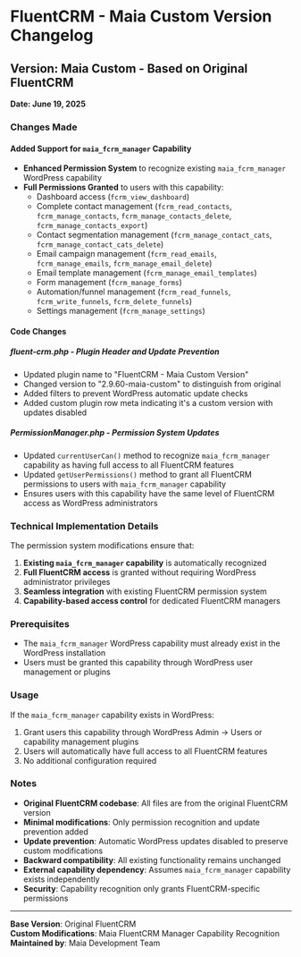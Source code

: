 # FluentCRM - Maia Custom Version Changelog

## Version: Maia Custom - Based on Original FluentCRM

**Date: June 19, 2025**

### Changes Made

#### Added Support for `maia_fcrm_manager` Capability

- **Enhanced Permission System** to recognize existing `maia_fcrm_manager` WordPress capability
- **Full Permissions Granted** to users with this capability:
  - Dashboard access (`fcrm_view_dashboard`)
  - Complete contact management (`fcrm_read_contacts`, `fcrm_manage_contacts`, `fcrm_manage_contacts_delete`, `fcrm_manage_contacts_export`)
  - Contact segmentation management (`fcrm_manage_contact_cats`, `fcrm_manage_contact_cats_delete`)
  - Email campaign management (`fcrm_read_emails`, `fcrm_manage_emails`, `fcrm_manage_email_delete`)
  - Email template management (`fcrm_manage_email_templates`)
  - Form management (`fcrm_manage_forms`)
  - Automation/funnel management (`fcrm_read_funnels`, `fcrm_write_funnels`, `fcrm_delete_funnels`)
  - Settings management (`fcrm_manage_settings`)

#### Code Changes

##### **fluent-crm.php** - Plugin Header and Update Prevention
- Updated plugin name to "FluentCRM - Maia Custom Version" 
- Changed version to "2.9.60-maia-custom" to distinguish from original
- Added filters to prevent WordPress automatic update checks
- Added custom plugin row meta indicating it's a custom version with updates disabled

##### **PermissionManager.php** - Permission System Updates

- Updated `currentUserCan()` method to recognize `maia_fcrm_manager` capability as having full access to all FluentCRM features
- Updated `getUserPermissions()` method to grant all FluentCRM permissions to users with `maia_fcrm_manager` capability
- Ensures users with this capability have the same level of FluentCRM access as WordPress administrators

### Technical Implementation Details

The permission system modifications ensure that:

1. **Existing `maia_fcrm_manager` capability** is automatically recognized
2. **Full FluentCRM access** is granted without requiring WordPress administrator privileges
3. **Seamless integration** with existing FluentCRM permission system
4. **Capability-based access control** for dedicated FluentCRM managers

### Prerequisites

- The `maia_fcrm_manager` WordPress capability must already exist in the WordPress installation
- Users must be granted this capability through WordPress user management or plugins

### Usage

If the `maia_fcrm_manager` capability exists in WordPress:

1. Grant users this capability through WordPress Admin → Users or capability management plugins
2. Users will automatically have full access to all FluentCRM features
3. No additional configuration required

### Notes

- **Original FluentCRM codebase**: All files are from the original FluentCRM version
- **Minimal modifications**: Only permission recognition and update prevention added
- **Update prevention**: Automatic WordPress updates disabled to preserve custom modifications
- **Backward compatibility**: All existing functionality remains unchanged
- **External capability dependency**: Assumes `maia_fcrm_manager` capability exists independently
- **Security**: Capability recognition only grants FluentCRM-specific permissions

---

**Base Version**: Original FluentCRM  
**Custom Modifications**: Maia FluentCRM Manager Capability Recognition  
**Maintained by**: Maia Development Team
